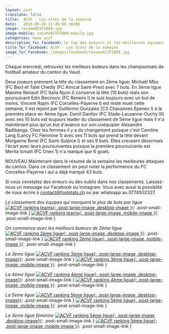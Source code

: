 ```yaml
---
layout: post
translate: false
title:  ACVF - Les stats de la semaine
date:   2016-09-28 11:45:00 +0200
image: resumeACVF2809.jpg
image-mobile: resumeACVF2809-mobile.jpg
categories: news acvf
description_for_facebook: Le top des buteurs et les meilleures équipes dans le canton de Vaud.
title_for_facebook: ACVF - Les stats de la semaine
image_for_facebook: /images/facebook/resumeACVF2809.jpg
---
```

Chaque mercredi, retrouvez les meilleurs buteurs dans les championnats de football amateur du canton du Vaud.

Deux joueurs prennent la tête du classement en 2ème ligue; Michaël Mbo (FC Bex) et Talel Chedly (FC Amical Saint-Prex) avec 7 buts. En 3ème ligue 	Maxime Renault (FC Italia Nyon I) conserve la tête (10 buts) mais son poursuivant Edin Becirovic (FC Renens I) le suis toujours avec un but de moins. Vincent Rapin (FC Corcelles-Payerne l) est resté muet cette semaine, il est rejoint par Guillermo Gonzalez (CS Chavannes Epenex I) à la première place en 4ème ligue. Daniil Danilov (FC Stade-Lausanne-Ouchy III) avec ses 10 buts est toujours leader du classement de 5ème ligue mais il n'a maintenant plus qu'un but d'avance sur son coéquipier Alexandre Badibanga. Chez les femmes il y a du changement puisque c'est Caroline Lang	(Lancy FC Féminine 1) avec ses 11 buts qui prend la tête devant Morganne Borel (FC Saint-Sulpice I) et ses 9 buts. Elles creusent désormais l'écart avec leurs poursuivantes puisque la première poursuivante est Merita Ismaili (FC Onex 1) n'a marqué _que_ 6 goals.

NOUVEAU Maintenant dans le résumé de la semaine les meilleures attaques du canton. Dans ce classement on peut noter la performence du FC Corcelles-Payerne l qui a déjà marqué 43 buts.

Si vous constatez des erreurs ou des oublis dans nos classements. Laissez-nous un message sur Facebook ou Instagram. Vous avez aussi la possiblité de nous écrire à contact@footstats.ch ou par whatsapp au 0774502327.

_Le classement des équipes qui marquent le plus de buts par ligue_
[![ACVF ranking teams]({{site.url}}/images/posts/rankings/resumeACVFA2809.jpg){: .post-large-image .desktop-image }]({{site.url}}/images/posts/rankings/resumeACVFA2809.jpg){: .post-small-image-link }
[![ACVF ranking teams]({{site.url}}/images/posts/rankings/resumeACVFA2809-mobile.jpg){: .post-large-image .mobile-image }]({{site.url}}/images/posts/rankings/resumeACVFA2809-mobile.jpg){: .post-small-image-link }

_On commence avec les meilleurs buteurs de 2ème ligue_
[![ACVF ranking 2ème ligue]({{site.url}}/images/posts/rankings/resumeACVF22809.jpg){: .post-large-image .desktop-image }]({{site.url}}/images/posts/rankings/resumeACVF22809.jpg){: .post-small-image-link }
[![ACVF ranking 2ème ligue]({{site.url}}/images/posts/rankings/resumeACVF22809-mobile.jpg){: .post-large-image .mobile-image }]({{site.url}}/images/posts/rankings/resumeACVF22809-mobile.jpg){: .post-small-image-link }

_La 3ème ligue_
[![ACVF ranking 3ème ligue]({{site.url}}/images/posts/rankings/resumeACVF32809.jpg){: .post-large-image .desktop-image}]({{site.url}}/images/posts/rankings/resumeACVF32809.jpg){: .post-small-image-link }
[![ACVF ranking 3ème ligue]({{site.url}}/images/posts/rankings/resumeACVF32809-mobile.jpg){: .post-large-image .mobile-image }]({{site.url}}/images/posts/rankings/resumeACVF32809-mobile.jpg){: .post-small-image-link }

_La 4ème ligue_
[![ACVF ranking 4ème ligue]({{site.url}}/images/posts/rankings/resumeACVF42809.jpg){: .post-large-image .desktop-image}]({{site.url}}/images/posts/rankings/resumeACVF42809.jpg){: .post-small-image-link }
[![ACVF ranking 4ème ligue]({{site.url}}/images/posts/rankings/resumeACVF42809-mobile.jpg){: .post-large-image .mobile-image }]({{site.url}}/images/posts/rankings/resumeACVF42809-mobile.jpg){: .post-small-image-link }

_La 5ème ligue_
[![ACVF ranking 5ème ligue]({{site.url}}/images/posts/rankings/resumeACVF52809.jpg){: .post-large-image .desktop-image}]({{site.url}}/images/posts/rankings/resumeACVF52809.jpg){: .post-small-image-link }
[![ACVF ranking 5ème ligue]({{site.url}}/images/posts/rankings/resumeACVF52809-mobile.jpg){: .post-large-image .mobile-image }]({{site.url}}/images/posts/rankings/resumeACVF52809-mobile.jpg){: .post-small-image-link }

_La 3ème ligue féminine_
[![ACVF ranking 5ème ligue]({{site.url}}/images/posts/rankings/resumeACVF302809.jpg){: .post-large-image .desktop-image}]({{site.url}}/images/posts/rankings/resumeACVF302809.jpg){: .post-small-image-link }
[![ACVF ranking 5ème ligue]({{site.url}}/images/posts/rankings/resumeACVF302809-mobile.jpg){: .post-large-image .mobile-image }]({{site.url}}/images/posts/rankings/resumeACVF302809-mobile.jpg){: .post-small-image-link }